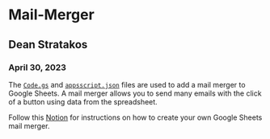 # Mail-Merger

## Dean Stratakos

### April 30, 2023

The [`Code.gs`](./Code.gs) and [`appsscript.json`](./appsscript.json) files are used to add a mail merger to Google Sheets. A mail merger allows you to send many emails with the click of a button using data from the spreadsheet.

Follow this [Notion](https://dean-stratakos.notion.site/Mail-Merger-Parents-Club-of-Stanford-fedc6d3008204c1593a038a20e58d4a7) for instructions on how to create your own Google Sheets mail merger.
